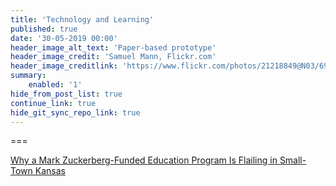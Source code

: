 ```yaml
---
title: 'Technology and Learning'
published: true
date: '30-05-2019 00:00'
header_image_alt_text: 'Paper-based prototype'
header_image_credit: 'Samuel Mann, Flickr.com'
header_image_creditlink: 'https://www.flickr.com/photos/21218849@N03/6968244538/'
summary:
    enabled: '1'
hide_from_post_list: true
continue_link: true
hide_git_sync_repo_link: true
---
```


===

<a class="embedly-card" data-card-controls="0" href="https://slate.com/technology/2019/05/zuckerberg-funded-summit-learning-cant-save-public-education.html">Why a Mark Zuckerberg-Funded Education Program Is Flailing in Small-Town Kansas</a>
<script async src="//cdn.embedly.com/widgets/platform.js" charset="UTF-8"></script>
